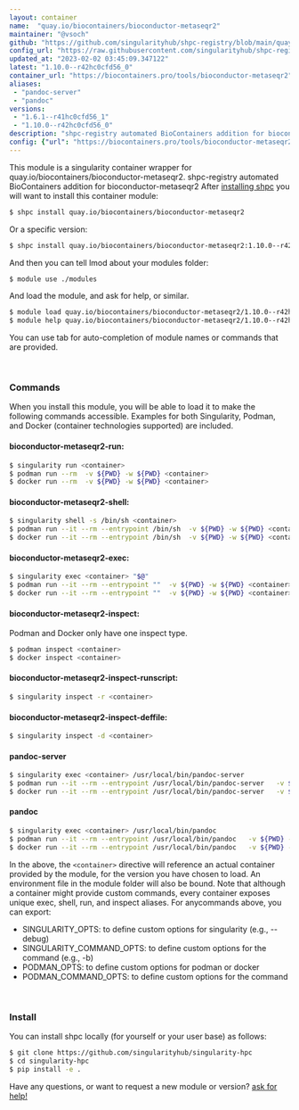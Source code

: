 ```yaml
---
layout: container
name:  "quay.io/biocontainers/bioconductor-metaseqr2"
maintainer: "@vsoch"
github: "https://github.com/singularityhub/shpc-registry/blob/main/quay.io/biocontainers/bioconductor-metaseqr2/container.yaml"
config_url: "https://raw.githubusercontent.com/singularityhub/shpc-registry/main/quay.io/biocontainers/bioconductor-metaseqr2/container.yaml"
updated_at: "2023-02-02 03:45:09.347122"
latest: "1.10.0--r42hc0cfd56_0"
container_url: "https://biocontainers.pro/tools/bioconductor-metaseqr2"
aliases:
 - "pandoc-server"
 - "pandoc"
versions:
 - "1.6.1--r41hc0cfd56_1"
 - "1.10.0--r42hc0cfd56_0"
description: "shpc-registry automated BioContainers addition for bioconductor-metaseqr2"
config: {"url": "https://biocontainers.pro/tools/bioconductor-metaseqr2", "maintainer": "@vsoch", "description": "shpc-registry automated BioContainers addition for bioconductor-metaseqr2", "latest": {"1.10.0--r42hc0cfd56_0": "sha256:45bd486a7fa409b890bb42554bdb931e508b208879517f2ba8f9b0cedf7aa2b3"}, "tags": {"1.6.1--r41hc0cfd56_1": "sha256:2f6b14e89b698413166d8524afd2ae8f5193db79bbe9d2fa27e63cd8aae9c1e6", "1.10.0--r42hc0cfd56_0": "sha256:45bd486a7fa409b890bb42554bdb931e508b208879517f2ba8f9b0cedf7aa2b3"}, "docker": "quay.io/biocontainers/bioconductor-metaseqr2", "aliases": {"pandoc-server": "/usr/local/bin/pandoc-server", "pandoc": "/usr/local/bin/pandoc"}}
---
```


This module is a singularity container wrapper for quay.io/biocontainers/bioconductor-metaseqr2.
shpc-registry automated BioContainers addition for bioconductor-metaseqr2
After [installing shpc](#install) you will want to install this container module:


```bash
$ shpc install quay.io/biocontainers/bioconductor-metaseqr2
```

Or a specific version:

```bash
$ shpc install quay.io/biocontainers/bioconductor-metaseqr2:1.10.0--r42hc0cfd56_0
```

And then you can tell lmod about your modules folder:

```bash
$ module use ./modules
```

And load the module, and ask for help, or similar.

```bash
$ module load quay.io/biocontainers/bioconductor-metaseqr2/1.10.0--r42hc0cfd56_0
$ module help quay.io/biocontainers/bioconductor-metaseqr2/1.10.0--r42hc0cfd56_0
```

You can use tab for auto-completion of module names or commands that are provided.

<br>

### Commands

When you install this module, you will be able to load it to make the following commands accessible.
Examples for both Singularity, Podman, and Docker (container technologies supported) are included.

#### bioconductor-metaseqr2-run:

```bash
$ singularity run <container>
$ podman run --rm  -v ${PWD} -w ${PWD} <container>
$ docker run --rm  -v ${PWD} -w ${PWD} <container>
```

#### bioconductor-metaseqr2-shell:

```bash
$ singularity shell -s /bin/sh <container>
$ podman run --it --rm --entrypoint /bin/sh  -v ${PWD} -w ${PWD} <container>
$ docker run --it --rm --entrypoint /bin/sh  -v ${PWD} -w ${PWD} <container>
```

#### bioconductor-metaseqr2-exec:

```bash
$ singularity exec <container> "$@"
$ podman run --it --rm --entrypoint ""  -v ${PWD} -w ${PWD} <container> "$@"
$ docker run --it --rm --entrypoint ""  -v ${PWD} -w ${PWD} <container> "$@"
```

#### bioconductor-metaseqr2-inspect:

Podman and Docker only have one inspect type.

```bash
$ podman inspect <container>
$ docker inspect <container>
```

#### bioconductor-metaseqr2-inspect-runscript:

```bash
$ singularity inspect -r <container>
```

#### bioconductor-metaseqr2-inspect-deffile:

```bash
$ singularity inspect -d <container>
```


#### pandoc-server

```bash
$ singularity exec <container> /usr/local/bin/pandoc-server
$ podman run --it --rm --entrypoint /usr/local/bin/pandoc-server   -v ${PWD} -w ${PWD} <container> -c " $@"
$ docker run --it --rm --entrypoint /usr/local/bin/pandoc-server   -v ${PWD} -w ${PWD} <container> -c " $@"
```


#### pandoc

```bash
$ singularity exec <container> /usr/local/bin/pandoc
$ podman run --it --rm --entrypoint /usr/local/bin/pandoc   -v ${PWD} -w ${PWD} <container> -c " $@"
$ docker run --it --rm --entrypoint /usr/local/bin/pandoc   -v ${PWD} -w ${PWD} <container> -c " $@"
```



In the above, the `<container>` directive will reference an actual container provided
by the module, for the version you have chosen to load. An environment file in the
module folder will also be bound. Note that although a container
might provide custom commands, every container exposes unique exec, shell, run, and
inspect aliases. For anycommands above, you can export:

 - SINGULARITY_OPTS: to define custom options for singularity (e.g., --debug)
 - SINGULARITY_COMMAND_OPTS: to define custom options for the command (e.g., -b)
 - PODMAN_OPTS: to define custom options for podman or docker
 - PODMAN_COMMAND_OPTS: to define custom options for the command

<br>

### Install

You can install shpc locally (for yourself or your user base) as follows:

```bash
$ git clone https://github.com/singularityhub/singularity-hpc
$ cd singularity-hpc
$ pip install -e .
```

Have any questions, or want to request a new module or version? [ask for help!](https://github.com/singularityhub/singularity-hpc/issues)